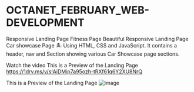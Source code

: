 # OCTANET_FEBRUARY_WEB-DEVELOPMENT
Responsive Landing Page Fitness Page
Beautiful Responsive Landing Page Car showcase Page 🏝️ Using HTML, CSS and JavaScript. It contains a header, nav and Section showing various Car Showcase page sections.


Watch the video This is a Preview of the Landing Page
https://1drv.ms/v/s!AiDMip7a95ozh-tRXf61q6Y2XU8NrQ


This is a Preview of the Landing Page
![image](https://github.com/Anubhavrohilla/OCTANET_FEBRUARY_WEB-DEVLOPEMENT/assets/143171526/a3e3b1d0-4ba2-4378-a5df-4a1f0c50214b)
